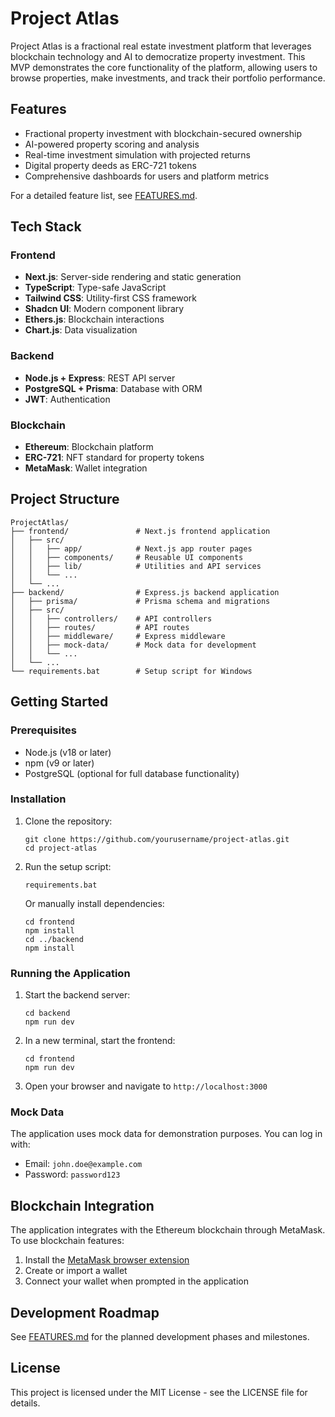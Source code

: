 # Project Atlas

Project Atlas is a fractional real estate investment platform that leverages blockchain technology and AI to democratize property investment. This MVP demonstrates the core functionality of the platform, allowing users to browse properties, make investments, and track their portfolio performance.

## Features

- Fractional property investment with blockchain-secured ownership
- AI-powered property scoring and analysis
- Real-time investment simulation with projected returns
- Digital property deeds as ERC-721 tokens
- Comprehensive dashboards for users and platform metrics

For a detailed feature list, see [FEATURES.md](./FEATURES.md).

## Tech Stack

### Frontend
- **Next.js**: Server-side rendering and static generation
- **TypeScript**: Type-safe JavaScript
- **Tailwind CSS**: Utility-first CSS framework
- **Shadcn UI**: Modern component library
- **Ethers.js**: Blockchain interactions
- **Chart.js**: Data visualization

### Backend
- **Node.js + Express**: REST API server
- **PostgreSQL + Prisma**: Database with ORM
- **JWT**: Authentication

### Blockchain
- **Ethereum**: Blockchain platform
- **ERC-721**: NFT standard for property tokens
- **MetaMask**: Wallet integration

## Project Structure

```
ProjectAtlas/
├── frontend/               # Next.js frontend application
│   ├── src/
│   │   ├── app/            # Next.js app router pages
│   │   ├── components/     # Reusable UI components
│   │   ├── lib/            # Utilities and API services
│   │   └── ...
│   └── ...
├── backend/                # Express.js backend application
│   ├── prisma/             # Prisma schema and migrations
│   ├── src/
│   │   ├── controllers/    # API controllers
│   │   ├── routes/         # API routes
│   │   ├── middleware/     # Express middleware
│   │   ├── mock-data/      # Mock data for development
│   │   └── ...
│   └── ...
└── requirements.bat        # Setup script for Windows
```

## Getting Started

### Prerequisites

- Node.js (v18 or later)
- npm (v9 or later)
- PostgreSQL (optional for full database functionality)

### Installation

1. Clone the repository:
   ```
   git clone https://github.com/yourusername/project-atlas.git
   cd project-atlas
   ```

2. Run the setup script:
   ```
   requirements.bat
   ```
   
   Or manually install dependencies:
   ```
   cd frontend
   npm install
   cd ../backend
   npm install
   ```

### Running the Application

1. Start the backend server:
   ```
   cd backend
   npm run dev
   ```

2. In a new terminal, start the frontend:
   ```
   cd frontend
   npm run dev
   ```

3. Open your browser and navigate to `http://localhost:3000`

### Mock Data

The application uses mock data for demonstration purposes. You can log in with:

- Email: `john.doe@example.com`
- Password: `password123`

## Blockchain Integration

The application integrates with the Ethereum blockchain through MetaMask. To use blockchain features:

1. Install the [MetaMask browser extension](https://metamask.io/)
2. Create or import a wallet
3. Connect your wallet when prompted in the application

## Development Roadmap

See [FEATURES.md](./FEATURES.md) for the planned development phases and milestones.

## License

This project is licensed under the MIT License - see the LICENSE file for details.
